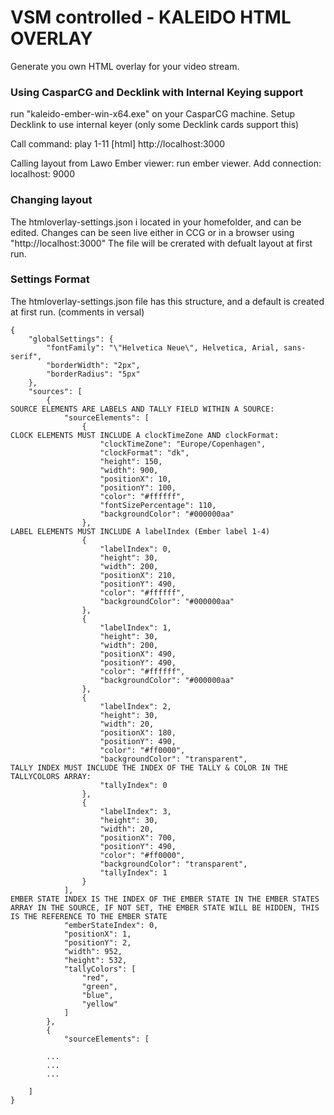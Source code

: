 # VSM controlled - KALEIDO HTML OVERLAY

Generate you own HTML overlay for your video stream.

### Using CasparCG and Decklink with Internal Keying support

run "kaleido-ember-win-x64.exe" on your CasparCG machine.
Setup Decklink to use internal keyer (only some Decklink cards support this)

Call command:
play 1-11 [html] http://localhost:3000

Calling layout from Lawo Ember viewer:
run ember viewer.
Add connection:
localhost: 9000

### Changing layout
The htmloverlay-settings.json i located in your homefolder, and can be edited. Changes can be seen live either in CCG or in a browser using "http://localhost:3000"
The file will be crerated with defualt layout at first run.

### Settings Format
The htmloverlay-settings.json file has this structure, and a default is created at first run.
(comments in versal)
```
{
    "globalSettings": {
        "fontFamily": "\"Helvetica Neue\", Helvetica, Arial, sans-serif",
        "borderWidth": "2px",
        "borderRadius": "5px"
    },
    "sources": [
        {
SOURCE ELEMENTS ARE LABELS AND TALLY FIELD WITHIN A SOURCE:
            "sourceElements": [
                {
CLOCK ELEMENTS MUST INCLUDE A clockTimeZone AND clockFormat:
                    "clockTimeZone": "Europe/Copenhagen",
                    "clockFormat": "dk",
                    "height": 150,
                    "width": 900,
                    "positionX": 10,
                    "positionY": 100,
                    "color": "#ffffff",
                    "fontSizePercentage": 110,
                    "backgroundColor": "#000000aa"
                },
LABEL ELEMENTS MUST INCLUDE A labelIndex (Ember label 1-4)
                {
                    "labelIndex": 0,
                    "height": 30,
                    "width": 200,
                    "positionX": 210,
                    "positionY": 490,
                    "color": "#ffffff",
                    "backgroundColor": "#000000aa"
                },
                {
                    "labelIndex": 1,
                    "height": 30,
                    "width": 200,
                    "positionX": 490,
                    "positionY": 490,
                    "color": "#ffffff",
                    "backgroundColor": "#000000aa"
                },
                {
                    "labelIndex": 2,
                    "height": 30,
                    "width": 20,
                    "positionX": 180,
                    "positionY": 490,
                    "color": "#ff0000",
                    "backgroundColor": "transparent",
TALLY INDEX MUST INCLUDE THE INDEX OF THE TALLY & COLOR IN THE TALLYCOLORS ARRAY:
                    "tallyIndex": 0
                },
                {
                    "labelIndex": 3,
                    "height": 30,
                    "width": 20,
                    "positionX": 700,
                    "positionY": 490,
                    "color": "#ff0000",
                    "backgroundColor": "transparent",
                    "tallyIndex": 1
                }
            ],
EMBER STATE INDEX IS THE INDEX OF THE EMBER STATE IN THE EMBER STATES ARRAY IN THE SOURCE, IF NOT SET, THE EMBER STATE WILL BE HIDDEN, THIS IS THE REFERENCE TO THE EMBER STATE
            "emberStateIndex": 0,
            "positionX": 1,
            "positionY": 2,
            "width": 952,
            "height": 532,
            "tallyColors": [
                "red",
                "green",
                "blue",
                "yellow"
            ]
        },
        {
            "sourceElements": [
        
        ...
        ...
        ...

    ]
}
 ```

